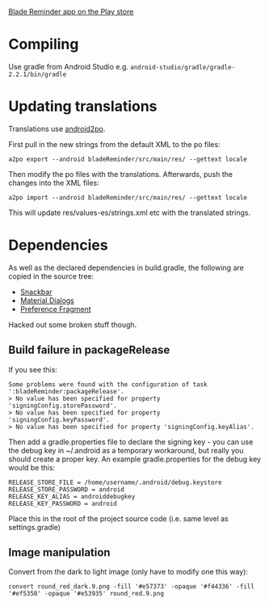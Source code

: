 [Blade Reminder app on the Play store](https://play.google.com/store/apps/details?id=es.quirk.bladereminder)

# Compiling

Use gradle from Android Studio e.g. `android-studio/gradle/gradle-2.2.1/bin/gradle`

# Updating translations

Translations use [android2po](https://pypi.python.org/pypi/android2po/1.2.0).

First pull in the new strings from the default XML to the po files:

    a2po export --android bladeReminder/src/main/res/ --gettext locale

Then modify the po files with the translations. Afterwards, push the changes into the XML files:

    a2po import --android bladeReminder/src/main/res/ --gettext locale

This will update res/values-es/strings.xml etc with the translated strings.

# Dependencies

As well as the declared dependencies in build.gradle, the following are copied in the source tree:

* [Snackbar](https://github.com/wmora/snackbar)
* [Material Dialogs](https://github.com/afollestad/material-dialogs)
* [Preference Fragment](https://github.com/kolavar/android-support-v4-preferencefragment)

Hacked out some broken stuff though.

## Build failure in packageRelease

If you see this:

    Some problems were found with the configuration of task ':bladeReminder:packageRelease'.
    > No value has been specified for property 'signingConfig.storePassword'.
    > No value has been specified for property 'signingConfig.keyPassword'.
    > No value has been specified for property 'signingConfig.keyAlias'.

Then add a gradle.properties file to declare the signing key - you can use the
debug key in ~/.android as a temporary workaround, but really you should create a proper key.
An example gradle.properties for the debug key would be this:

    RELEASE_STORE_FILE = /home/username/.android/debug.keystore
    RELEASE_STORE_PASSWORD = android
    RELEASE_KEY_ALIAS = androiddebugkey
    RELEASE_KEY_PASSWORD = android

Place this in the root of the project source code (i.e. same level as settings.gradle)

## Image manipulation

Convert from the dark to light image (only have to modify one this way):

    convert round_red_dark.9.png -fill '#e57373' -opaque '#f44336' -fill '#ef5350' -opaque '#e53935' round_red.9.png
